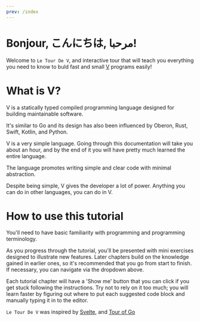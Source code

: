 ```yaml
---
prev: /index
---
```

# Bonjour, こんにちは, مرحبا!

Welcome to `Le Tour De V`, and interactive tour that will teach you
everything you need to know to buld fast and small
[V](https://vlang.io) programs easily!


# What is V?

V is a statically typed compiled programming language designed for
building maintainable software.

It's similar to Go and its design has also been influenced by Oberon,
Rust, Swift, Kotlin, and Python.

V is a very simple language. Going through this documentation will
take you about an hour, and by the end of it you will have pretty much
learned the entire language.

The language promotes writing simple and clear code with minimal
abstraction.

Despite being simple, V gives the developer a lot of power. Anything
you can do in other languages, you can do in V.


# How to use this tutorial
You'll need to have basic familiarity with programming and programming
terminology.

As you progress through the tutorial, you'll be presented with mini
exercises designed to illustrate new features. Later chapters build on
the knowledge gained in earlier ones, so it's recommended that you go
from start to finish. If necessary, you can navigate via the dropdown
above.


Each tutorial chapter will have a 'Show me' button that you can click
if you get stuck following the instructions. Try not to rely on it too
much; you will learn faster by figuring out where to put each
suggested code block and manually typing it in to the editor.

<footer>

`Le Tour De V` was inspired by [Svelte](https://svelte.dev), and [Tour
of Go](https://tour.golang.org/)

</footer>
